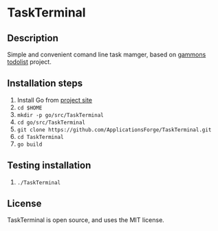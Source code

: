 # TaskTerminal

## Description
Simple and convenient comand line task mamger, based on [gammons todolist](https://github.com/gammons/todolist) project.

## Installation steps
1. Install Go from [project site](https://golang.omycat.info/)
1. `cd $HOME`
1. `mkdir -p go/src/TaskTerminal`
1. `cd go/src/TaskTerminal`
1. `git clone https://github.com/ApplicationsForge/TaskTerminal.git`
1. `cd TaskTerminal`
1. `go build`

## Testing installation
1. `./TaskTerminal`

## License
TaskTerminal is open source, and uses the MIT license.
